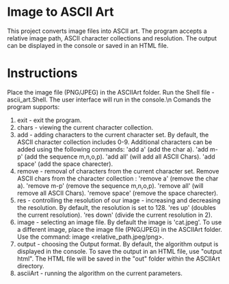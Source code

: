 # Image to ASCII Art
This project converts image files into ASCII art. The program accepts a relative image path, ASCII character collections and resolution. The output can be displayed in the console or saved in an HTML file.

# Instructions
Place the image file (PNG/JPEG) in the ASCIIArt folder.
Run the Shell file - ascii_art.Shell.
The user interface will run in the console.\n
Comands the program supports:
1. exit - exit the program.
2. chars - viewing the current character collection.
3. add - adding characters to the current character set.
   By default, the ASCII character collection includes 0-9.
   Additional characters can be added using the following commands:
  'add a' (add the char a).
  'add m-p' (add the sequence m,n,o,p).
  'add all' (will add all ASCII Chars).
  'add space' (add the space charecter). 
4. remove - removal of characters from the current character set.
   Remove ASCII chars from the character collection :
  'remove a' (remove the char a).
  'remove m-p' (remove the sequence m,n,o,p).
  'remove all' (will remove all ASCII Chars).
  'remove space' (remove the space charecter). 
5. res - controlling the resolution of our image - increasing and decreasing the resolution.
   By default, the resolution is set to 128.
  'res up' (doubles the current resolution).
  'res down' (divide the current resolution in 2).
6. image - selecting an image file.
    By default the image is 'cat.jpeg'. To use a different image, place the image file (PNG/JPEG) in the ASCIIArt folder. Use the command: image <relative_path.jpeg/png>.
7. output - choosing the Output format.
    By default, the algorithm output is displayed in the console. To save the output in an HTML file, use "output html". The HTML file will be saved in the "out" folder   within the ASCIIArt directory.
8. asciiArt - running the algorithm on the current parameters.
